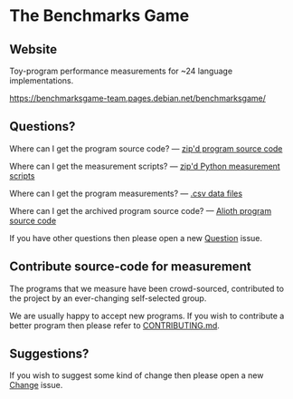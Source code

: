 The Benchmarks Game
===================

Website
-------

Toy-program performance measurements for ~24 language implementations.

https://benchmarksgame-team.pages.debian.net/benchmarksgame/

Questions?
----------

Where can I get the program source code? 
 — [zip'd program source code](/public/download/benchmarksgame-sourcecode.zip)

Where can I get the measurement scripts? 
 — [zip'd Python measurement scripts](/public/download/benchmarksgame-script.zip)

Where can I get the program measurements? 
 — [.csv data files](/public/data)

Where can I get the archived program source code? 
 — [Alioth program source code](https://salsa.debian.org/benchmarksgame-team/archive-alioth-benchmarksgame)

If you have other questions then please open a new [Question](https://salsa.debian.org/benchmarksgame-team/benchmarksgame/issues/new?issuable_template=Question) issue.


Contribute source-code for measurement
--------------------------------------

The programs that we measure have been crowd-sourced, contributed to the project by an ever-changing self-selected group.

We are usually happy to accept new programs. If you wish to contribute a better program then please refer to [CONTRIBUTING.md](/CONTRIBUTING.md).


Suggestions?
------------

If you wish to suggest some kind of change then please open a new [Change](https://salsa.debian.org/benchmarksgame-team/benchmarksgame/issues/new?issuable_template=Change) issue.


